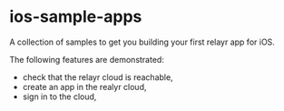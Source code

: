ios-sample-apps
===============

A collection of samples to get you building your first relayr app for iOS.

The following features are demonstrated:

- check that the relayr cloud is reachable,
- create an app in the realyr cloud,
- sign in to the cloud,
